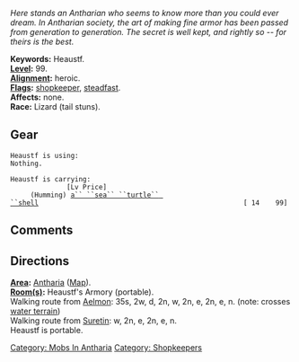 *Here stands an Antharian who seems to know more than you could ever
dream. In Antharian society, the art of making fine armor has been
passed from generation to generation. The secret is well kept, and
rightly so -- for theirs is the best.*

**Keywords:** Heaustf.  
**[Level](Level "wikilink"):** 99.  
**[Alignment](Alignment "wikilink"):** heroic.  
**[Flags](:Category:_Mob_Types "wikilink"):**
[shopkeeper](:Category:_Shopkeepers "wikilink"),
[steadfast](Sentinel_Mobs "wikilink").  
**Affects:** none.  
**Race:** Lizard (tail stuns).  

## Gear

`Heaustf is using:`  
`Nothing.`

`Heaustf is carrying:                                                                [Lv Price]`  
`     (Humming) `[`a`` ``sea`` ``turtle`` ``shell`](Sea_Turtle_Shell "wikilink")`                                                   [ 14    99]`

## Comments

## Directions

**[Area](:Category:_Areas "wikilink"):**
[Antharia](:Category:_Antharia "wikilink")
([Map](Antharia_Map "wikilink")).  
**[Room(s)](:Category:_Rooms "wikilink"):** Heaustf's Armory
(portable).  
Walking route from [Aelmon](Aelmon "wikilink"): 35s, 2w, d, 2n, w, 2n,
e, 2n, e, n. (note: crosses [water terrain](Water_Terrain "wikilink"))  
Walking route from [Suretin](Suretin "wikilink"): w, 2n, e, 2n, e, n.  
Heaustf is portable.  

[Category: Mobs In Antharia](Category:_Mobs_In_Antharia "wikilink")
[Category: Shopkeepers](Category:_Shopkeepers "wikilink")

